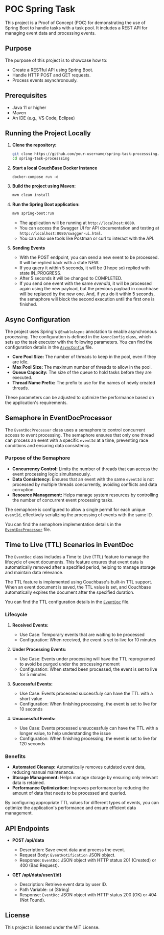 # POC Spring Task

This project is a Proof of Concept (POC) for demonstrating the use of Spring Boot to handle tasks with a task pool. It includes a REST API for managing event data and processing events.

## Purpose

The purpose of this project is to showcase how to:
- Create a RESTful API using Spring Boot.
- Handle HTTP POST and GET requests.
- Process events asynchronously.

## Prerequisites

- Java 11 or higher
- Maven
- An IDE (e.g., VS Code, Eclipse)


## Running the Project Locally

1. **Clone the repository:**
    ```sh
    git clone https://github.com/your-username/spring-task-processsing.git
    cd spring-task-processsing
    ```
1. **Start a local CouchBase Docker Instance**
    ```
    docker-compose run -d
    ```

1. **Build the project using Maven:**
    ```sh
    mvn clean install
    ```

1. **Run the Spring Boot application:**
    ```sh
    mvn spring-boot:run
    ```
    - The application will be running at `http://localhost:8080`.
    - You can access the Swagger UI for API documentation and testing at `http://localhost:8080/swagger-ui.html`.
    - You can also use tools like Postman or curl to interact with the API.

1. **Sending Events**
    - With the POST endpoint, you can send a new event to be processed. It will be replied back with a state NEW.
    - If you query it within 5 seconds, it will be (I hope so) replied with state IN_PROGRESS.
    - After 5 seconds it will be changed to COMPLETED.
    - If you send one event with the same *evendId*, it will be processed again using the new payload, but the previous payload in couchbase will be replaced by the new one. And, if you do it within 5 seconds, the semaphore will block the second execution until the first one is finished.

## Async Configuration

The project uses Spring's `@EnableAsync` annotation to enable asynchronous processing. The configuration is defined in the `AsyncConfig` class, which sets up the task executor with the following parameters. You can find the configuration details in the [`AsyncConfig`](src/main/java/com/example/poc/AsyncConfig.java) file.

- **Core Pool Size:** The number of threads to keep in the pool, even if they are idle.
- **Max Pool Size:** The maximum number of threads to allow in the pool.
- **Queue Capacity:** The size of the queue to hold tasks before they are executed.
- **Thread Name Prefix:** The prefix to use for the names of newly created threads.

These parameters can be adjusted to optimize the performance based on the application's requirements.

## Semaphore in EventDocProcessor

The `EventDocProcessor` class uses a semaphore to control concurrent access to event processing. The semaphore ensures that only one thread can process an event with a specific `eventId` at a time, preventing race conditions and ensuring data consistency.

### Purpose of the Semaphore

- **Concurrency Control:** Limits the number of threads that can access the event processing logic simultaneously.
- **Data Consistency:** Ensures that an event with the same `eventId` is not processed by multiple threads concurrently, avoiding conflicts and data corruption.
- **Resource Management:** Helps manage system resources by controlling the number of concurrent event processing tasks.

The semaphore is configured to allow a single permit for each unique `eventId`, effectively serializing the processing of events with the same ID.

You can find the semaphore implementation details in the [`EventDocProcessor`](src/main/java/com/example/poc/EventDocProcessor.java) file.

## Time to Live (TTL) Scenarios in EventDoc

The `EventDoc` class includes a Time to Live (TTL) feature to manage the lifecycle of event documents. This feature ensures that event data is automatically removed after a specified period, helping to manage storage and maintain data relevance.

The TTL feature is implemented using Couchbase's built-in TTL support. When an event document is saved, the TTL value is set, and Couchbase automatically expires the document after the specified duration.

You can find the TTL configuration details in the [`EventDoc`](src/main/java/com/example/poc/EventDoc.java) file.

### Lifecycle

1. **Received Events:**
    - Use Case: Temporary events that are waiting to be processed
    - Configuration: When received, the event is set to live for 10 minutes

1. **Under Processing Events:**
    - Use Case: Events under processing will have the TTL reprogramed to avoid be purged under the processing moment
    - Configuration: When started been processed, the event is set to live for 5 minutes

1. **Successful Events:**
    - Use Case: Events processed successfuly can have the TTL with a short value
    - Configuration: When finishing processing, the event is set to live for 10 seconds

1. **Unuccessful Events:**
    - Use Case: Events processed unsuccessfuly can have the TTL with a longer value, to help understanding the issue
    - Configuration: When finishing processing, the event is set to live for 120 seconds


### Benefits

- **Automated Cleanup:** Automatically removes outdated event data, reducing manual maintenance.
- **Storage Management:** Helps manage storage by ensuring only relevant data is retained.
- **Performance Optimization:** Improves performance by reducing the amount of data that needs to be processed and queried.

By configuring appropriate TTL values for different types of events, you can optimize the application's performance and ensure efficient data management.

## API Endpoints

- **POST /api/data**
    - Description: Save event data and process the event.
    - Request Body: `EventNotification` JSON object.
    - Response: `EventDoc` JSON object with HTTP status 201 (Created) or 400 (Bad Request).

- **GET /api/data/user/{id}**
    - Description: Retrieve event data by user ID.
    - Path Variable: `id` (String)
    - Response: `EventDoc` JSON object with HTTP status 200 (OK) or 404 (Not Found).

## License

This project is licensed under the MIT License.